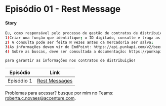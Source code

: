 
# Episódio 01 - Rest Message 
#### Story

```sh
Eu, como responsável pelo processo de gestão de contratos de distribuição, Solicito que se realizem as seguintes ações:
1)Criar uma função que identifique; o ID digitado, consulte e traga as informações da mercadoria correspondente
2) A consulta pode ser feita N vezes antes da mercadoria ser salva;
3)As informações devem vir do EndPoint: https://api.punkapi.com/v2/beers
4) Sobre as buscas, deve ser consultada a documentação: https://punkapi.com/documentation/v2

para garantir as informações nos contratos de distribuição!
```



| Episódio | Link |
| ------ | ------ |
| Episódio 1 | [Rest Messages](https://nodejs.org/)|


Problemas para acessar? busque por mim no Teams: roberta.c.novaes@accenture.com.


